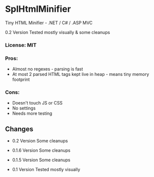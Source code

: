 # SplHtmlMinifier
Tiny HTML Minifier - .NET / C# / .ASP MVC

0.2 Version
Tested mostly visually & some cleanups

### License: MIT

### Pros:
* Almost no regexes - parsing is fast
* At most 2 parsed HTML tags kept live in heap - means tiny memory footprint

### Cons:
* Doesn't touch JS or CSS
* No settings
* Needs more testing

## Changes

* 0.2 Version
Some cleanups

* 0.1.6 Version
Some cleanups

* 0.1.5 Version
Some cleanups

* 0.1 Version
Tested mostly visually
